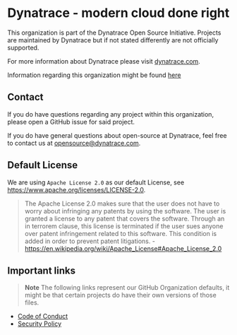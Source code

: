 # Dynatrace - modern cloud done right

This organization is part of the Dynatrace Open Source Initiative.
Projects are maintained by Dynatrace but if not stated differently are not officially supported.

For more information about Dynatrace please visit [dynatrace.com](https://www.dynatrace.com/).

Information regarding this organization might be found [here](./.org)

## Contact

If you do have questions regarding any project within this organization, please open a GitHub issue for said project.

If you do have general questions about open-source at Dynatrace, feel free to contact us at <opensource@dynatrace.com>.

## Default License

We are using `Apache License 2.0` as our default License, see <https://www.apache.org/licenses/LICENSE-2.0>.

> The Apache License 2.0 makes sure that the user does not have to worry about infringing any patents by using the software. The user is granted a license to any patent that covers the software. Through an in terrorem clause, this license is terminated if the user sues anyone over patent infringement related to this software. This condition is added in order to prevent patent litigations. - <https://en.wikipedia.org/wiki/Apache_License#Apache_License_2.0>

## Important links

> **Note**
> The following links represent our GitHub Organization defaults, it might be that certain projects do have their own versions of those files.

- [Code of Conduct](.github/blob/main/CODE_OF_CONDUCT.md)
- [Security Policy](.github/blob/main/SECURITY.md)
